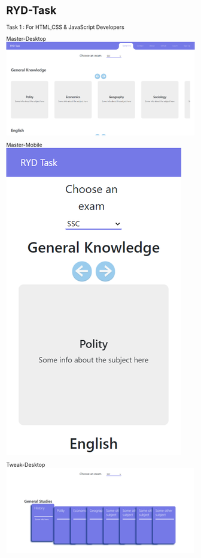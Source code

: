 # RYD-Task
Task 1 : For HTML,CSS &amp; JavaScript Developers

Master-Desktop
![Image-1](https://github.com/solarconstant/RYD-Task/blob/master/ryd-2.png?raw=true)

Master-Mobile
![Image-2](https://github.com/solarconstant/RYD-Task/blob/master/ryd-2-mobile.png)

Tweak-Desktop
![Image-3](https://github.com/solarconstant/RYD-Task/blob/master/ryd.png)
